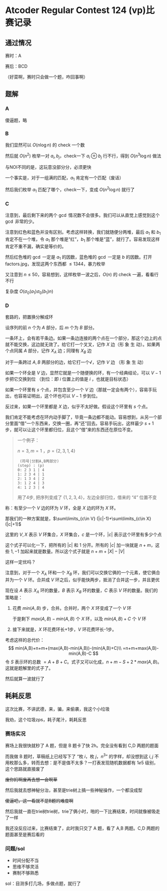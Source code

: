 # Atcoder Regular Contest 124 (vp)比赛记录

## 通过情况

赛时：A

赛后：BCD

（好菜啊，赛时只会做一个题，咋回事啊）

## 题解

### A

傻逼题，略

### B

我们显然可以 $O(n\log n)$ 的 check 一个数

然后就 $O(n^2)$ 枚举一对 $a_i,b_j$，check一下 $a_i\oplus b_j$ 行不行，得到 $O(n^3\log n)$ 做法

与NOI不同的是，这玩意没部分分，必须更快

一个事实是，对于一组满的匹配，$a_1$ 肯定有一个匹配（废话）

然后我们枚举 $a_1$ 匹配了哪个，check一下，变成 $O(n^2\log n)$ 就行了

### C

注意到，最后剩下来的两个 $\gcd$ 情况数不会很多。我们可以从直觉上感觉到这个 $\gcd$ 非常的少。

注意到红色和蓝色并没有区别。考虑这样转换，我们就随便分两堆，最后 $a_1$ 和 $b_1$ 肯定不在一个堆，令 $a_1$ 那个堆是“红”，$b_1$ 那个堆是“蓝”，就行了。容易发现这样肯定不重不漏，确实是等价的。

然后红色堆的 $\gcd$ 一定是 $a_1$ 的因数，蓝色堆的 $\gcd$ 一定是 $b$ 的因数。打开 factors.jpg，发现这两个东西都 $\le 1344$，暴力枚举

又注意到 $n\le 50$，容易想到，这样枚举一波之后，$O(n)$ 的 check 一遍，看看行不行

复杂度 $O(\sigma_0(a_1)\sigma_0(b_1)n)$

### D

套路的，把置换分解成环

设序列的前 $n$ 个为 $A$ 部分，后 $m$ 个为 $B$ 部分。

一条环上，会有若干条边。如果一条边连接的两个点在一个部分，那这个边上的点就不能交换，这边就无效了。给它打一个叉叉，记作 $X$ 边（形 象 生 动）。如果两个点同属 $A$ 部分，记作 $X_A$ 边；同理有 $X_B$ 边

对于一条跨过 $A,B$ 两部分的边，给它打一个√，记作 $V$ 边 （形 象 生 动）

如果一个环全是 $V$ 边，显然它就是一个随便换的环，有一个经典结论，可以 $V-1$ 步把它交换到位 （到位：即 $i$ 位置上的值是 $i$ ，也就是目标状态）

如果一个环里有 $s$ 个点，并包含至少一个 $V$ 边（那就一定会有两个），容易手玩出，也容易证明出，这个环也可以 $V-1$ 步到位。

反过来，如果一个环里都是 $X$ 边，似乎不太好做。假设这个环里有 $s$ 个点。

我们肯定不能考虑在环内动手脚了，毕竟一条边都不能动。容易想到，从另一个部分里面“借”一个东西来，交换一圈，再“还”回去。容易手玩出，这样最少 $s+1$ 步，就可以让这个环里都归位，且这个“借”来的东西还在原位不变。

> 一个例子：
>
> $n=3,m=1$ ，$p=\{2,3,1,4\}$
>
> ```plain
>  (符号|分割A,B两部分)
> (step) : (p)
> 0: 2 3 1 | 4
> 1: 2 3 4 | 1
> 2: 1 3 4 | 2
> 3: 1 2 4 | 3
> 4: 1 2 3 | 4
> ```
>
> 用了4步, 把序列变成了 $\{1,2,3,4\}$，左边全部归位，借来的 “4” 位置不变

称：有至少一个 $V$ 边的环为 $V$ 环，全是 $X$ 边的环为 $X$ 环。

那我们的一种方案就是，$\sum\limits_{c\in V} (|c|-1)+\sum\limits_{c\in X} (|c|+1)$

这里的 $V,X$ 表示 $V$ 环集合，$X$ 环集合，$c$ 是一个环，$|c|$ 表示这个环里有多少个点

这个式子可以化一下，把所有的 $|c|$ 和 $1$ 分开。所有的 $|c|$ 加一块就是 $n+m$，这些 $1,-1$ 加起来就是数量。所以这个式子就是 $n+m+|X|-|V|$

这样一定优吗？

注意到，对于一个 $X_A$ 环和一个 $X_B$ 环，我们可以交换它俩的一个元素，使它俩合并为一个 $V$ 环。合并成 $V$ 环之后，似乎能快两步，抵消了合并这一步，并且更优

现在设 $A$ 表示 $X_A$ 环的数量，$B$ 表示 $X_B$ 环的数量，$C$ 表示 $V$ 环的数量。我们的策略是：

1. 花费 $min(A,B)$ 步，合并。合并时，两个 $X$ 环变成了一个 $V$ 环

   于是剩下 $max(A,B)-min(A,B)$ 个 $X$ 环，以及 $min(A,B)+C$ 个 $V$ 环

2. 接下来就是，$X$ 环花费环长+1步，$V$ 环花费环长-1步。

考虑这样的总代价：
$$
min(A,B)+n+m+(max(A,B)-min(A,B))-(min(A,B)+C)\\
=n+m+max(A,B)-min(A,B)-C
$$
令 $S$ 表示环的总数 $=A+B+C$。式子又可以化成，$n+m-S+2*max(A,B)$。这就是题解里的式子了。

然后就算一波就行了

## 耗耗反思

这次比赛，不讲武德，来，骗，来偷袭，我这个小垃圾

我劝，这个垃圾zps，耗子尾汁，耗耗反思

### 赛场实况

赛场上我很快就秒了 A 题，但是 B 题卡了快 2h。完全没有看到 C,D 两题的题面

而我做 B 题时，草稿纸上已经写下了 “枚 $i$，枚 $j$，$n^3$” 的字样，却没想到这 $i,j$ 不用枚那么多，转而去想：是不是值不太多？一打表发现随机数据都有 $1e5$ 级别，这个思路就直接废了

~~废你妈啊废再去想一会啊草~~

然后我就去想神秘分治，甚至是trie树上搞一些神秘操作，一个都没成型

~~傻逼吧，这一看就不是B题的难度啊~~

然后我就一直在trie树trie树，trie了俩小时，啪的一下比赛结束，时间就像被吸走了一样

我还没反应过来，比赛结束了，此时我只交了 A 题，看了 A,B 两题。C,D 两题的题面甚至是赛后看的

### 问题/sol

- 时间分配不当
- 思维不够灵活
- 赛制不够熟悉

sol：目测多打几场，多做点题，就行了
